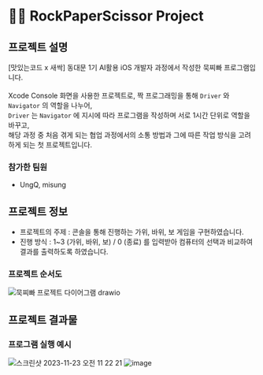 # 👊🏻 RockPaperScissor Project
## 프로젝트 설명
[맛있는코드 x 새싹] 동대문 1기 AI활용 iOS 개발자 과정에서 작성한 묵찌빠 프로그램입니다.</br></br>
Xcode Console 화면을 사용한 프로젝트로, 짝 프로그래밍을 통해 `Driver` 와 `Navigator` 의 역할을 나누어,</br>
`Driver` 는 `Navigator` 에 지시에 따라 프로그램을 작성하며 서로 1시간 단위로 역할을 바꾸고,</br>
해당 과정 중 처음 겪게 되는 협업 과정에서의 소통 방법과 그에 따른 작업 방식을 고려하게 되는 첫 프로젝트입니다.
### 참가한 팀원
- UngQ, misung

## 프로젝트 정보
- 프로젝트의 주제 : 콘솔을 통해 진행하는 가위, 바위, 보 게임을 구현하였습니다.
- 진행 방식 : 1~3 (가위, 바위, 보) / 0 (종료) 를 입력받아 컴퓨터의 선택과 비교하여 결과를 출력하도록 하였습니다.
### 프로젝트 순서도
![묵찌빠 프로젝트 다이어그램 drawio](https://github.com/crisine/ios-rock-scissor-paper/assets/16317758/6ddb4ae0-6b0f-4297-b6ab-840e787e9d53)

## 프로젝트 결과물
### 프로그램 실행 예시
![스크린샷 2023-11-23 오전 11 22 21](https://github.com/crisine/ios-rock-scissor-paper/assets/16317758/b761187d-ae82-48f5-be45-e39885f6bdc8)
![image](https://github.com/crisine/ios-rock-scissor-paper/assets/16317758/bfb85990-a5e2-4a02-84ec-6b914158ff93)
